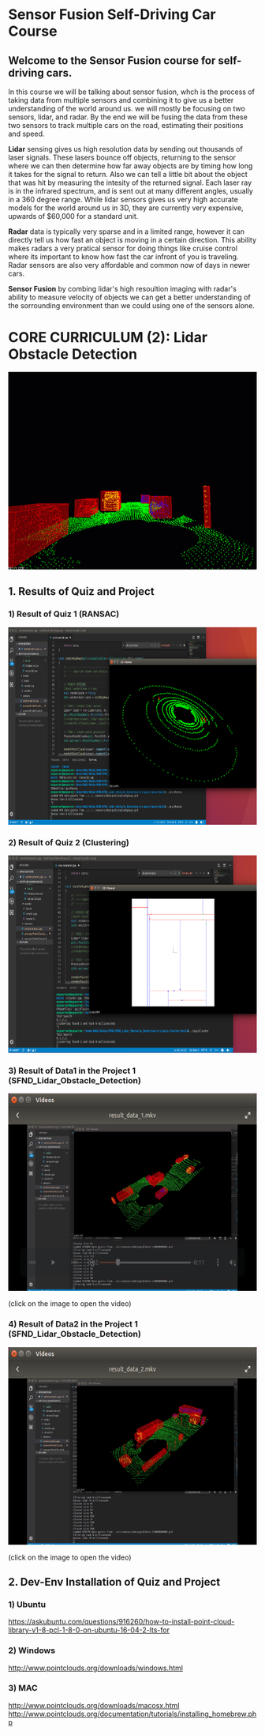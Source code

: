 # Sensor Fusion Self-Driving Car Course

## Welcome to the Sensor Fusion course for self-driving cars.

In this course we will be talking about sensor fusion, whch is the process of taking data from multiple sensors and combining it to give us a better understanding of the world around us. we will mostly be focusing on two sensors, lidar, and radar. By the end we will be fusing the data from these two sensors to track multiple cars on the road, estimating their positions and speed.

**Lidar** sensing gives us high resolution data by sending out thousands of laser signals. These lasers bounce off objects, returning to the sensor where we can then determine how far away objects are by timing how long it takes for the signal to return. Also we can tell a little bit about the object that was hit by measuring the intesity of the returned signal. Each laser ray is in the infrared spectrum, and is sent out at many different angles, usually in a 360 degree range. While lidar sensors gives us very high accurate models for the world around us in 3D, they are currently very expensive, upwards of $60,000 for a standard unit.

**Radar** data is typically very sparse and in a limited range, however it can directly tell us how fast an object is moving in a certain direction. This ability makes radars a very pratical sensor for doing things like cruise control where its important to know how fast the car infront of you is traveling. Radar sensors are also very affordable and common now of days in newer cars.

**Sensor Fusion** by combing lidar's high resoultion imaging with radar's ability to measure velocity of objects we can get a better understanding of the sorrounding environment than we could using one of the sensors alone.

# CORE CURRICULUM (2): Lidar Obstacle Detection 

<img src="media/ObstacleDetectionFPS.gif" width="700" height="400" />

## 1. Results of Quiz and Project

### 1) Result of Quiz 1 (RANSAC)

<img src="media/result_quiz_ransac.png" width="700" height="400" />

### 2) Result of Quiz 2 (Clustering)

<img src="media/result_quiz_cluster.png" width="700" height="400" />

### 3) Result of Data1 in the Project 1 (SFND_Lidar_Obstacle_Detection)

<img src="media/result_data1.png" width="700" height="400" />
<!--[![Results1](media/result_data1.png)](https://youtu.be/WLkwgH8ocps)-->

(click on the image to open the video)

### 4) Result of Data2 in the Project 1 (SFND_Lidar_Obstacle_Detection)

<img src="media/result_data2.png" width="700" height="400" />
<!--[![Results2](media/result_data2.png)](https://youtu.be/lWWWKkOP0UA)-->

(click on the image to open the video)

## 2. Dev-Env Installation of Quiz and Project

### 1) Ubuntu 

https://askubuntu.com/questions/916260/how-to-install-point-cloud-library-v1-8-pcl-1-8-0-on-ubuntu-16-04-2-lts-for

### 2) Windows 

http://www.pointclouds.org/downloads/windows.html

### 3) MAC

http://www.pointclouds.org/downloads/macosx.html
http://www.pointclouds.org/documentation/tutorials/installing_homebrew.php
